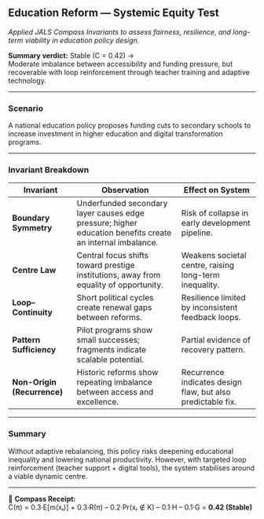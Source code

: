 ## Education Reform — Systemic Equity Test  
_Applied JALS Compass Invariants to assess fairness, resilience, and long-term viability in education policy design._

**Summary verdict:** Stable (C = 0.42) →  
Moderate imbalance between accessibility and funding pressure, but recoverable with loop reinforcement through teacher training and adaptive technology.

---

### Scenario  
A national education policy proposes funding cuts to secondary schools to increase investment in higher education and digital transformation programs.

---

### Invariant Breakdown  
| Invariant | Observation | Effect on System |
|------------|-------------|------------------|
| **Boundary Symmetry** | Underfunded secondary layer causes edge pressure; higher education benefits create an internal imbalance. | Risk of collapse in early development pipeline. |
| **Centre Law** | Central focus shifts toward prestige institutions, away from equality of opportunity. | Weakens societal centre, raising long-term inequality. |
| **Loop–Continuity** | Short political cycles create renewal gaps between reforms. | Resilience limited by inconsistent feedback loops. |
| **Pattern Sufficiency** | Pilot programs show small successes; fragments indicate scalable potential. | Partial evidence of recovery pattern. |
| **Non-Origin (Recurrence)** | Historic reforms show repeating imbalance between access and excellence. | Recurrence indicates design flaw, but also predictable fix. |

---

### Summary  
Without adaptive rebalancing, this policy risks deepening educational inequality and lowering national productivity. However, with targeted loop reinforcement (teacher support + digital tools), the system stabilises around a viable dynamic centre.

---

🧾 **Compass Receipt:**  
C(π) = 0.3·E[m(xₜ)] + 0.3·R(π) – 0.2·Pr(xₜ ∉ K) – 0.1·H – 0.1·G = **0.42 (Stable)**
